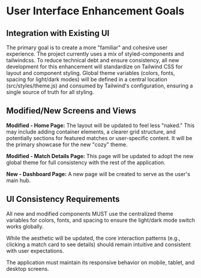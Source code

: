 # User Interface Enhancement Goals

## Integration with Existing UI

The primary goal is to create a more "familiar" and cohesive user experience. The project currently uses a mix of styled-components and tailwindcss. To reduce technical debt and ensure consistency, all new development for this enhancement will standardize on Tailwind CSS for layout and component styling. Global theme variables (colors, fonts, spacing for light/dark modes) will be defined in a central location (src/styles/theme.js) and consumed by Tailwind's configuration, ensuring a single source of truth for all styling.

## Modified/New Screens and Views

**Modified - Home Page:** The layout will be updated to feel less "naked." This may include adding container elements, a clearer grid structure, and potentially sections for featured matches or user-specific content. It will be the primary showcase for the new "cozy" theme.

**Modified - Match Details Page:** This page will be updated to adopt the new global theme for full consistency with the rest of the application.

**New - Dashboard Page:** A new page will be created to serve as the user's main hub.

## UI Consistency Requirements

All new and modified components MUST use the centralized theme variables for colors, fonts, and spacing to ensure the light/dark mode switch works globally.

While the aesthetic will be updated, the core interaction patterns (e.g., clicking a match card to see details) should remain intuitive and consistent with user expectations.

The application must maintain its responsive behavior on mobile, tablet, and desktop screens.
